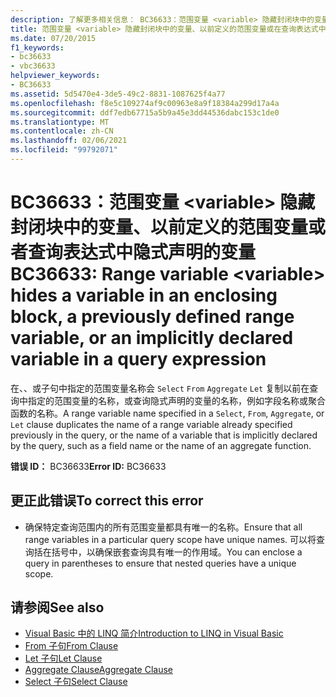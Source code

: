 ```yaml
---
description: 了解更多相关信息： BC36633：范围变量 <variable> 隐藏封闭块中的变量、以前定义的范围变量或者查询表达式中隐式声明的变量
title: 范围变量 <variable> 隐藏封闭块中的变量、以前定义的范围变量或在查询表达式中隐式声明的变量
ms.date: 07/20/2015
f1_keywords:
- bc36633
- vbc36633
helpviewer_keywords:
- BC36633
ms.assetid: 5d5470e4-3de5-49c2-8831-1087625f4a77
ms.openlocfilehash: f8e5c109274af9c00963e8a9f18384a299d17a4a
ms.sourcegitcommit: ddf7edb67715a5b9a45e3dd44536dabc153c1de0
ms.translationtype: MT
ms.contentlocale: zh-CN
ms.lasthandoff: 02/06/2021
ms.locfileid: "99792071"
---
```

# <a name="bc36633-range-variable-variable-hides-a-variable-in-an-enclosing-block-a-previously-defined-range-variable-or-an-implicitly-declared-variable-in-a-query-expression"></a><span data-ttu-id="52e24-103">BC36633：范围变量 \<variable> 隐藏封闭块中的变量、以前定义的范围变量或者查询表达式中隐式声明的变量</span><span class="sxs-lookup"><span data-stu-id="52e24-103">BC36633: Range variable \<variable> hides a variable in an enclosing block, a previously defined range variable, or an implicitly declared variable in a query expression</span></span>

<span data-ttu-id="52e24-104">在、、或子句中指定的范围变量名称会 `Select` `From` `Aggregate` `Let` 复制以前在查询中指定的范围变量的名称，或查询隐式声明的变量的名称，例如字段名称或聚合函数的名称。</span><span class="sxs-lookup"><span data-stu-id="52e24-104">A range variable name specified in a `Select`, `From`, `Aggregate`, or `Let` clause duplicates the name of a range variable already specified previously in the query, or the name of a variable that is implicitly declared by the query, such as a field name or the name of an aggregate function.</span></span>

 <span data-ttu-id="52e24-105">**错误 ID：** BC36633</span><span class="sxs-lookup"><span data-stu-id="52e24-105">**Error ID:** BC36633</span></span>

## <a name="to-correct-this-error"></a><span data-ttu-id="52e24-106">更正此错误</span><span class="sxs-lookup"><span data-stu-id="52e24-106">To correct this error</span></span>

- <span data-ttu-id="52e24-107">确保特定查询范围内的所有范围变量都具有唯一的名称。</span><span class="sxs-lookup"><span data-stu-id="52e24-107">Ensure that all range variables in a particular query scope have unique names.</span></span> <span data-ttu-id="52e24-108">可以将查询括在括号中，以确保嵌套查询具有唯一的作用域。</span><span class="sxs-lookup"><span data-stu-id="52e24-108">You can enclose a query in parentheses to ensure that nested queries have a unique scope.</span></span>

## <a name="see-also"></a><span data-ttu-id="52e24-109">请参阅</span><span class="sxs-lookup"><span data-stu-id="52e24-109">See also</span></span>

- [<span data-ttu-id="52e24-110">Visual Basic 中的 LINQ 简介</span><span class="sxs-lookup"><span data-stu-id="52e24-110">Introduction to LINQ in Visual Basic</span></span>](../../programming-guide/language-features/linq/introduction-to-linq.md)
- [<span data-ttu-id="52e24-111">From 子句</span><span class="sxs-lookup"><span data-stu-id="52e24-111">From Clause</span></span>](../queries/from-clause.md)
- [<span data-ttu-id="52e24-112">Let 子句</span><span class="sxs-lookup"><span data-stu-id="52e24-112">Let Clause</span></span>](../queries/let-clause.md)
- [<span data-ttu-id="52e24-113">Aggregate Clause</span><span class="sxs-lookup"><span data-stu-id="52e24-113">Aggregate Clause</span></span>](../queries/aggregate-clause.md)
- [<span data-ttu-id="52e24-114">Select 子句</span><span class="sxs-lookup"><span data-stu-id="52e24-114">Select Clause</span></span>](../queries/select-clause.md)

